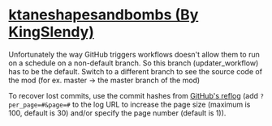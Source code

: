 # [ktaneshapesandbombs (By KingSlendy)](https://github.com/KingSlendy/ktaneshapesandbombs)

Unfortunately the way GitHub triggers workflows doesn't allow them to run on a schedule on a non-default branch. So this branch (updater_workflow) has to be the default. Switch to a different branch to see the source code of the mod (for ex. master -> the master branch of the mod)

To recover lost commits, use the commit hashes from [GitHub's reflog](https://api.github.com/repos/KtaneModules/ktaneshapesandbombs-KingSlendy/events) (add `?per_page=#&page=#` to the log URL to increase the page size (maximum is 100, default is 30) and/or specify the page number (default is 1)).

